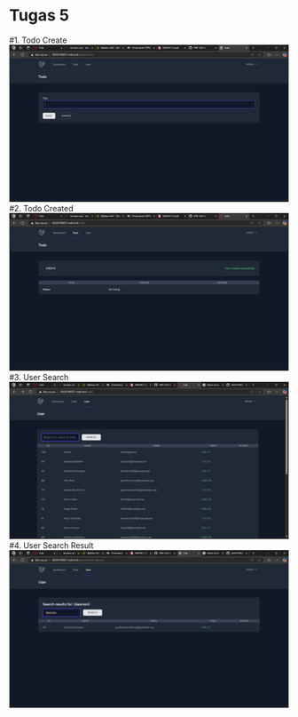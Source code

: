# Tugas 5

#1. Todo Create
![alt text](Scrennshoot/Tugas5/Todo_Create.png)
#2. Todo Created
![alt text](Scrennshoot/Tugas5/Todo_Created.png)
#3. User Search
![alt text](Scrennshoot/Tugas5/User_Search.png)
#4. User Search Result
![alt text](Scrennshoot/Tugas5/User_Search_Result.png)